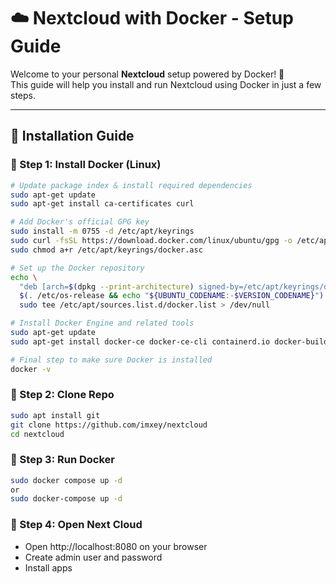 # ☁️ Nextcloud with Docker - Setup Guide

Welcome to your personal **Nextcloud** setup powered by Docker! 🚀  
This guide will help you install and run Nextcloud using Docker in just a few steps.

---

## 🔧 Installation Guide

### 🐳 Step 1: Install Docker (Linux)

```bash
# Update package index & install required dependencies
sudo apt-get update
sudo apt-get install ca-certificates curl

# Add Docker's official GPG key
sudo install -m 0755 -d /etc/apt/keyrings
sudo curl -fsSL https://download.docker.com/linux/ubuntu/gpg -o /etc/apt/keyrings/docker.asc
sudo chmod a+r /etc/apt/keyrings/docker.asc

# Set up the Docker repository
echo \
  "deb [arch=$(dpkg --print-architecture) signed-by=/etc/apt/keyrings/docker.asc] https://download.docker.com/linux/ubuntu \
  $(. /etc/os-release && echo "${UBUNTU_CODENAME:-$VERSION_CODENAME}") stable" | \
  sudo tee /etc/apt/sources.list.d/docker.list > /dev/null

# Install Docker Engine and related tools
sudo apt-get update
sudo apt-get install docker-ce docker-ce-cli containerd.io docker-buildx-plugin docker-compose-plugin

# Final step to make sure Docker is installed
docker -v

```
### 🐳 Step 2: Clone Repo 

```bash
sudo apt install git
git clone https://github.com/imxey/nextcloud
cd nextcloud
```
### 🐳 Step 3: Run Docker 

```bash
sudo docker compose up -d
or
sudo docker-compose up -d
```
### 🐳 Step 4: Open Next Cloud

- Open http://localhost:8080 on your browser 
- Create admin user and password
- Install apps